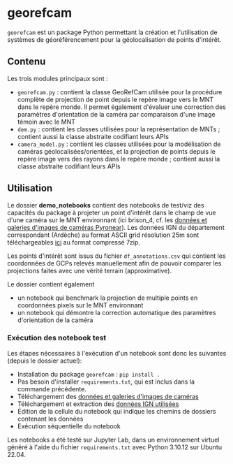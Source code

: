 # georefcam

`georefcam` est un package Python permettant la création et l'utilisation de systèmes de géoréférencement pour la géolocalisation de points d'intérêt.

## Contenu

Les trois modules principaux sont :
- `georefcam.py` : contient la classe GeoRefCam utilisée pour la procédure complète de projection de point depuis le repère image vers le MNT dans le repère monde. Il permet également d'évaluer une correction des paramètres d'orientation de la caméra par comparaison d'une image témoin avec le MNT
- `dem.py` : contient les classes utilisées pour la représentation de MNTs ; contient aussi la classe abstraite codifiant leurs APIs
- `camera_model.py` : contient les classes utilisées pour la modélisation de caméras géolocalisées/orientées, et la projection de points depuis le repère image vers des rayons dans le repère monde ; contient aussi la classe abstraite codifiant leurs APIs 

## Utilisation

Le dossier **demo_notebooks** contient des notebooks de test/viz des capacités du package à projeter un point d'intérêt dans le champ de vue d'une caméra sur le MNT environnant (ici brison_4, cf. les [données et galeries d'images de caméras Pyronear](https://drive.google.com/file/d/1GsJIjNyjnZjV2tzMuB0xTZ2hwz-lpRjB/view?usp=sharing)). Les données IGN du département correspondant (Ardèche) au format ASCII grid résolution 25m sont téléchargeables [ici](https://wxs.ign.fr/aqd29otkz2hofiee5pb0fygn/telechargement/prepackage/BDALTI-25M_PACK_FXX_2023-02-01$BDALTIV2_2-0_25M_ASC_LAMB93-IGN69_D007_2022-12-16/file/BDALTIV2_2-0_25M_ASC_LAMB93-IGN69_D007_2022-12-16.7z) au format compressé 7zip.

Les points d'intérêt sont issus du fichier `df_annotations.csv` qui contient les coordonnées de GCPs relevés manuellement afin de pouvoir comparer les projections faites avec une vérité terrain (approximative).

Le dossier contient également
- un notebook qui benchmark la projection de multiple points en coordonnées pixels sur le MNT environnant
- un notebook qui démontre la correction automatique des paramètres d'orientation de la caméra

### Exécution des notebook test

Les étapes nécessaires à l'exécution d'un notebook sont donc les suivantes (depuis le dossier actuel):
- Installation du package `georefcam` : `pip install .`
- Pas besoin d'installer `requirements.txt`, qui est inclus dans la commande précédente. 
- Téléchargement des [données et galeries d'images de caméras](https://drive.google.com/file/d/1GsJIjNyjnZjV2tzMuB0xTZ2hwz-lpRjB/view?usp=sharing)
- Téléchargement et extraction des [données IGN utilisées](https://data.geopf.fr/telechargement/download/BDALTI/BDALTIV2_2-0_25M_ASC_LAMB93-IGN69_D007_2022-12-16/BDALTIV2_2-0_25M_ASC_LAMB93-IGN69_D007_2022-12-16.7z)
- Édition de la cellule du notebook qui indique les chemins de dossiers contenant les données
- Exécution séquentielle du notebook

Les notebooks a été testé sur Jupyter Lab, dans un environnement virtuel généré à l'aide du fichier `requirements.txt` avec Python 3.10.12 sur Ubuntu 22.04.

